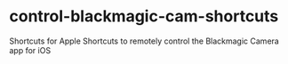 # control-blackmagic-cam-shortcuts
Shortcuts for Apple Shortcuts to remotely control the Blackmagic Camera app for iOS
